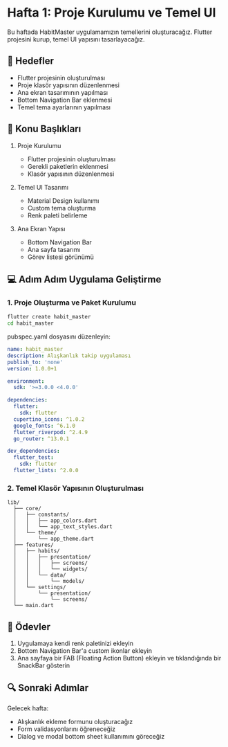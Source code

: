 # Hafta 1: Proje Kurulumu ve Temel UI

Bu haftada HabitMaster uygulamamızın temellerini oluşturacağız. Flutter projesini kurup, temel UI yapısını tasarlayacağız.

## 🎯 Hedefler

- Flutter projesinin oluşturulması
- Proje klasör yapısının düzenlenmesi
- Ana ekran tasarımının yapılması
- Bottom Navigation Bar eklenmesi
- Temel tema ayarlarının yapılması

## 📝 Konu Başlıkları

1. Proje Kurulumu
   - Flutter projesinin oluşturulması
   - Gerekli paketlerin eklenmesi
   - Klasör yapısının düzenlenmesi

2. Temel UI Tasarımı
   - Material Design kullanımı
   - Custom tema oluşturma
   - Renk paleti belirleme

3. Ana Ekran Yapısı
   - Bottom Navigation Bar
   - Ana sayfa tasarımı
   - Görev listesi görünümü

## 💻 Adım Adım Uygulama Geliştirme

### 1. Proje Oluşturma ve Paket Kurulumu

```bash
flutter create habit_master
cd habit_master
```

pubspec.yaml dosyasını düzenleyin:

```yaml
name: habit_master
description: Alışkanlık takip uygulaması
publish_to: 'none'
version: 1.0.0+1

environment:
  sdk: '>=3.0.0 <4.0.0'

dependencies:
  flutter:
    sdk: flutter
  cupertino_icons: ^1.0.2
  google_fonts: ^6.1.0
  flutter_riverpod: ^2.4.9
  go_router: ^13.0.1

dev_dependencies:
  flutter_test:
    sdk: flutter
  flutter_lints: ^2.0.0
```

### 2. Temel Klasör Yapısının Oluşturulması

```
lib/
  ├── core/
  │   ├── constants/
  │   │   ├── app_colors.dart
  │   │   └── app_text_styles.dart
  │   └── theme/
  │       └── app_theme.dart
  ├── features/
  │   ├── habits/
  │   │   ├── presentation/
  │   │   │   ├── screens/
  │   │   │   └── widgets/
  │   │   └── data/
  │   │       └── models/
  │   └── settings/
  │       └── presentation/
  │           └── screens/
  └── main.dart
```

## 📝 Ödevler

1. Uygulamaya kendi renk paletinizi ekleyin
2. Bottom Navigation Bar'a custom ikonlar ekleyin
3. Ana sayfaya bir FAB (Floating Action Button) ekleyin ve tıklandığında bir SnackBar gösterin

## 🔍 Sonraki Adımlar

Gelecek hafta:
- Alışkanlık ekleme formunu oluşturacağız
- Form validasyonlarını öğreneceğiz
- Dialog ve modal bottom sheet kullanımını göreceğiz
